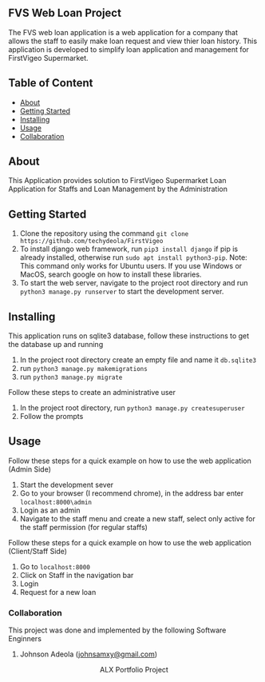 ## FVS Web Loan Project


<p>The FVS web loan application is a web application for a company that allows the staff to easily make loan request and view thier loan history. This application is developed to simplify loan application and management for FirstVigeo Supermarket.

## Table of Content

- [About](#about)
- [Getting Started](#getting_started)
- [Installing](#installing)
- [Usage](#usage)
- [Collaboration](#collaboration)

## About
<p>This Application provides solution to FirstVigeo Supermarket Loan Application for Staffs and Loan Management by the Administration</p>

## Getting Started
1. Clone the repository using the command ```git clone https://github.com/techydeola/FirstVigeo```
2. To install django web framework, run ```pip3 install django``` if pip is already installed, otherwise run ```sudo apt install python3-pip```. Note: This command only works for Ubuntu users. If you use Windows or MacOS, search google on how to install these libraries.
3. To start the web server, navigate to the project root directory and run ```python3 manage.py runserver``` to start the development server.

## Installing
<p>This application runs on sqlite3 database, follow these instructions to get the database up and running</p>

1. In the project root directory create an empty file and name it ``db.sqlite3``
2. run ```python3 manage.py makemigrations```
3. run ```python3 manage.py migrate```

<p>Follow these steps to create an administrative user</p>

1. In the project root directory, run ```python3 manage.py createsuperuser```
2. Follow the prompts


## Usage
<p>Follow these steps for a quick example on how to use the web application (Admin Side)</p>

1. Start the development sever
2. Go to your browser (I recommend chrome), in the address bar enter ```localhost:8000\admin```
3. Login as an admin
4. Navigate to the staff menu and create a new staff, select only active for the staff permission (for regular staffs)


<p>Follow these steps for a quick example on how to use the web application (Client/Staff Side)</p>

1. Go to ```localhost:8000```
2. Click on Staff in the navigation bar
3. Login
4. Request for a new loan



### Collaboration
<p>This project was done and implemented by the following Software Enginners</p>

1. Johnson Adeola (johnsamxy@gmail.com)

<p align="center">ALX Portfolio Project</p>
